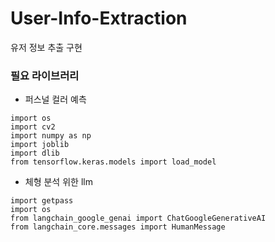 # User-Info-Extraction
유저 정보 추출 구현

### 필요 라이브러리
- 퍼스널 컬러 예측
```
import os
import cv2
import numpy as np
import joblib
import dlib
from tensorflow.keras.models import load_model
```

- 체형 분석 위한 llm
```
import getpass
import os
from langchain_google_genai import ChatGoogleGenerativeAI
from langchain_core.messages import HumanMessage
```

